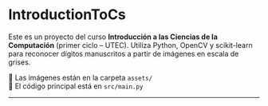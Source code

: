 # IntroductionToCs

Este es un proyecto del curso **Introducción a las Ciencias de la Computación** (primer ciclo – UTEC). Utiliza Python, OpenCV y scikit-learn para reconocer dígitos manuscritos a partir de imágenes en escala de grises.

📁 Las imágenes están en la carpeta `assets/`  
🧠 El código principal está en `src/main.py`

---
